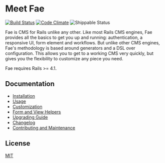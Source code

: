 # Meet Fae

[![Build Status](https://travis-ci.org/wearefine/fae.svg?branch=master)](https://travis-ci.org/wearefine/fae)
[![Code Climate](https://codeclimate.com/github/wearefine/fae/badges/gpa.svg)](https://codeclimate.com/github/wearefine/fae)
![Shippable Status](https://img.shields.io/shippable/5522ec125ab6cc1352b9bb77.svg)

Fae is CMS for Rails unlike any other. Like most Rails CMS engines, Fae provides all the basics to get you up and running: authentication, a responsive UI, form element and workflows. But unlike other CMS engines, Fae's methodology is based around generators and a DSL over configuration. This allows you to get to a working CMS very quickly, but gives you the flexibility to customize any piece you need.

Fae requires Rails >= 4.1.

## Documentation

* [Installation](docs/index.md)
* [Usage](docs/usage.md)
* [Customization](docs/customization.md)
* [Form and View Helpers](docs/helpers.md)
* [Upgrading Guide](docs/upgrading.md)
* [Changelog](CHANGELOG.md)
* [Contributing and Maintenance](CONTRIBUTING.md)

## License

[MIT](LICENSE)







